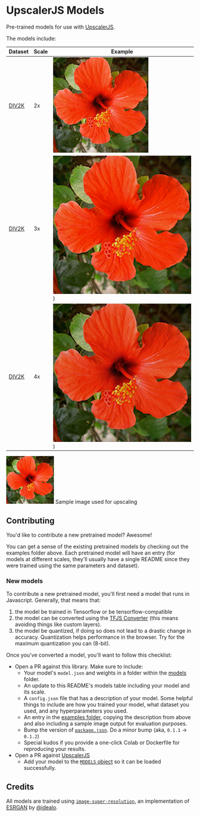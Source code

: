 # UpscalerJS Models

Pre-trained models for use with [UpscalerJS](https://github.com/thekevinscott/UpscalerJS).

The models include:

| Dataset | Scale | Example |
| --- | --- | --- |
| [DIV2K](https://data.vision.ee.ethz.ch/cvl/DIV2K/) | 2x | ![2x](https://raw.githubusercontent.com/thekevinscott/UpscalerJS-models/master/examples/div2k/assets/2x.png) |
| [DIV2K](https://data.vision.ee.ethz.ch/cvl/DIV2K/) | 3x | ![3x](https://raw.githubusercontent.com/thekevinscott/UpscalerJS-models/master/examples/div2k/assets/3x.png)) |
| [DIV2K](https://data.vision.ee.ethz.ch/cvl/DIV2K/) | 4x | ![4x](https://raw.githubusercontent.com/thekevinscott/UpscalerJS-models/master/examples/div2k/assets/4x.png)) |

![Sample image](https://raw.githubusercontent.com/thekevinscott/UpscalerJS-models/master/assets/flower.png)
Sample image used for upscaling

## Contributing

You'd like to contribute a new pretrained model? Awesome!

You can get a sense of the existing pretrained models by checking out the examples folder above. Each pretrained model will have an entry (for models at different scales, they'll usually have a single README since they were trained using the same parameters and dataset).

### New models

To contribute a new pretrained model, you'll first need a model that runs in Javascript. Generally, that means that:

1. the model be trained in Tensorflow or be tensorflow-compatible 
2. the model can be converted using the [TFJS Converter](https://www.npmjs.com/package/@tensorflow/tfjs-converter) (this means avoiding things like custom layers).
3. the model be quantized, if doing so does not lead to a drastic change in accuracy. Quantization helps performance in the browser. Try for the maximum quantization you can (8-bit).

Once you've converted a model, you'll want to follow this checklist:

* Open a PR against this library. Make sure to include:
  * Your model's `model.json` and weights in a folder within the [models](https://github.com/thekevinscott/UpscalerJS-models/tree/master/models) folder.
  * An update to this README's models table including your model and its scale.
  * A `config.json` file that has a description of your model. Some helpful things to include are how you trained your model, what dataset you used, and any hyperparameters you used.
  * An entry in the [examples folder](https://github.com/thekevinscott/UpscalerJS-models/tree/master/examples/), copying the description from above and also including a sample image output for evaluation purposes.
  * Bump the version of [`package.json`](https://github.com/thekevinscott/UpscalerJS-models/blob/master/package.json). Do a minor bump (aka, `0.1.1` -> `0.1.2`)
  * Special kudos if you provide a one-click Colab or Dockerfile for reproducing your results.
* Open a PR against [UpscalerJS](https://github.com/thekevinscott/UpscalerJS)
  * Add your model to the [`MODELS` object](https://github.com/thekevinscott/UpscalerJS/blob/master/src/models.ts) so it can be loaded successfully.

## Credits

All models are trained using [`image-super-resolution`](https://github.com/idealo/image-super-resolution), an implementation of [ESRGAN](https://arxiv.org/pdf/1809.00219v2.pdf) by [@idealo](https://github.com/idealo).

